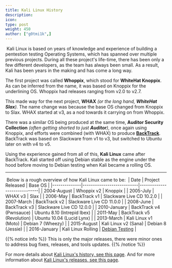 ```yaml
---
title: Kali Linux History
description:
icon:
type: post
weight: 450
author: ["g0tmi1k",]
---
```

​
Kali Linux is based on years of knowledge and experience of building a pentestion testing Operating Systems, which has spanned over multiple previous projects.
During all these project's life-time, there has been only a few different developers, as the team has always been small. As a result, Kali has been years in the making and has come a long way.
​

The first project was called **Whoppix**, which stood for **WhiteHat Knoppix**. As can be inferred from the name, it was based on Knoppix for the underlining OS. Whoppix had releases ranging from v2.0 to v2.7.
​

This made way for the next project, **WHAX** _(or the long hand, **WhiteHat Slax**)._ The name change was because the base OS changed from Knoppix to Slax. WHAX started at v3, as a nod towards it carrying on from Whoppix.
​

There was a similar OS being produced at the same time, **Auditor Security Collection** _(often getting shorted to just **Auditor**)_, once again using Knoppix, and efforts were combined (with WHAX) to produce **[BackTrack](https://www.backtrack-linux.org/)**. BackTrack was based on Slackware from v1 to v3, but switched to Ubuntu later on with v4 to v5.
​

Using the experience gained from all of this, **Kali Linux** came after BackTrack. Kali started off using Debian stable as the engine under the hood before moving to Debian testing when Kali became a rolling OS.
​
- - -
​
Below is a rough overview of how Kali Linux came to be:
​
| Date         | Project Released          | Base OS                     |
|--------------|---------------------------|-----------------------------|
| 2004-August  | Whoppix v2                | Knoppix                     |
| 2005-July    | WHAX v3                   | Slax                        |
| 2006-May     | BackTrack v1              | Slackware Live CD 10.2.0    |
| 2007-March   | BackTrack v2              | Slackware Live CD 11.0.0    |
| 2008-June    | BackTrack v3              | Slackware Live CD 12.0.0    |
| 2010-January | BackTrack v4 (Pwnsauce)   | Ubuntu 8.10 (Intrepid Ibex) |
| 2011-May     | BackTrack v5 (Revolution) | Ubuntu 10.04 (Lucid Lynx)   |
| 2013-March   | Kali Linux v1 (Moto)      | Debian 7 (Wheezy)           |
| 2015-August  | Kali Linux v2 (Sana)      | Debian 8 (Jessie)           |
| 2016-January | Kali Linux Rolling        | [Debian Testing](/docs/policy/kali-linux-relationship-with-debian/) |

{{% notice info %}}
This is only the major releases, there were minor ones to address bug fixes, releases, and tools updates.
{{% /notice %}}

For more details about [Kali Linux's history, see this page](https://kali.training/topic/a-bit-of-history/). And for more information about [Kali Linux's releases, see this page](/releases/).
